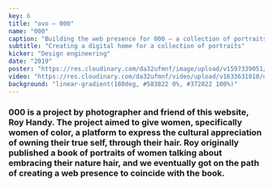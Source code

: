 ```yaml
---
key: 6
title: "ovo – 000"
name: "000"
caption: "Building the web presence for 000 – a collection of portraits by photographer Roy Handy."
subtitle: "Creating a digital home for a collection of portraits"
kicker: "Design engineering"
date: "2019"
poster: "https://res.cloudinary.com/da32ufmnf/image/upload/v1597339051/000/01_sfrbbm.jpg"
video: "https://res.cloudinary.com/da32ufmnf/video/upload/v1633631810/ovo-3.6/index/000_gxnvho.mp4"
background: "linear-gradient(180deg, #583822 0%, #372822 100%)"
---
```


### 000 is a project by photographer and friend of this website, Roy Handy. The project aimed to give women, specifically women of color, a platform to express the cultural appreciation of owning their true self, through their hair. Roy originally published a book of portraits of women talking about embracing their nature hair, and we eventually got on the path of creating a web presence to coincide with the book.
